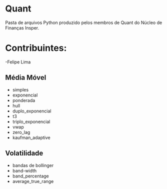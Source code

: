 # Quant
Pasta de arquivos Python produzido pelos membros de Quant do Núcleo de Finanças Insper.

# Contribuintes:
-Felipe Lima

## Média Móvel

- simples
- exponencial
- ponderada
- hull
- duplo_exponencial
- t3
- triplo_exponencial
- vwap
- zero_lag
- kaufman_adaptive

## Volatilidade
- bandas de bollinger
- band-width
- band_percentage
- average_true_range
